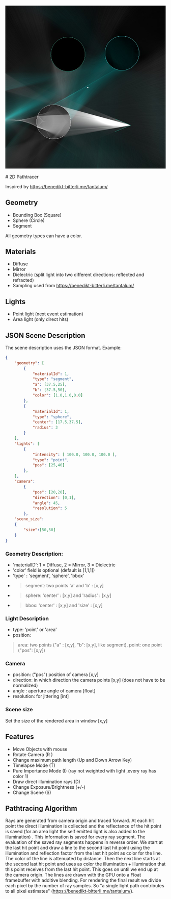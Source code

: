 ![2DPathTracer Example Render](header.jpg)



﻿# 2D Pathtracer

Inspired by https://benedikt-bitterli.me/tantalum/


## Geometry

- Bounding Box (Square)
- Sphere (Circle)
- Segment

All geometry types can have a  color.

##  Materials

- Diffuse
- Mirror
- Dielectric (split light into two different directions: reflected and refracted)
- Sampling used from https://benedikt-bitterli.me/tantalum/

## Lights
- Point light (next event estimation)
- Area light (only direct hits)

## JSON Scene Description

The scene description uses the JSON format.
Example:
```json
{
    "geometry": [
        {
            "materialId": 1,
            "type": "segment",
            "a": [37.5,25],
            "b": [37.5,50],
            "color": [1.0,1.0,0.0]
        },
        {
            "materialId": 1,
            "type": "sphere",
            "center": [17.5,37.5],
            "radius": 3
        }
    ],
    "lights": [
        {
            "intensity": [ 100.0, 100.0, 100.0 ],
            "type": "point",
            "pos": [25,40]
        },
    ],
    "camera":
        {
            "pos": [20,20],
            "direction": [0,1],
            "angle": 45,
            "resolution": 5
        },
    "scene_size":
    {
        "size":[50,50]
    }
}
```
###  Geometry Description:
- 'materialID':  1 = Diffuse, 2 = Mirror, 3 = Dielectric
- 'color' field is optional (default is [1,1,1])
- 'type' : 'segment', 'sphere', 'bbox'
- > segment: two points 'a' and 'b' : [x,y]
- > sphere: 'center' : [x,y]  and 'radius' : [x,y]
- > bbox: 'center' : [x,y] and 'size' : [x,y]

###  Light Description
- type: 'point' or 'area'
- position:  
 >  area: two points ("a" : [x,y], "b": [x,y], like segment), point: one point ("pos": [x,y])

### Camera

- position: ("pos") position of camera [x,y]
- direction: in which direction the camera points [x,y] (does not have to be normalized)
- angle : aperture angle of camera [float]
- resolution: for jittering [int]


###  Scene size
Set the size of the rendered area in window [x,y]

##  Features
-  Move Objects with mouse
-  Rotate Camera (R )
-  Change maximum path length (Up and Down Arrow Key)
-  Timelapse Mode (T)
-  Pure Importance Mode (I) (ray not weighted with light ,every ray has color 1)
-  Draw direct illumination rays (D)
-  Change Exposure/Brightness (+/-)
-  Change Scene (S)

## Pathtracing Algorithm

Rays are generated from camera origin and traced forward. At each hit point the direct illumination is collected and the reflectance of the hit point is saved (for an area light the self emitted light is also added to the illumination) . This information is saved for every ray segment. The evaluation of the saved ray segments happens in reverse order. We start at the last hit point and draw a line to the second last hit point using the illumination and reflection factor from the last hit point as color for the line. The color of the line is attenuated by distance. Then the next line starts at the second last hit point and uses as color the illumination + illumination that this point receives from the last hit point. This goes on until we end up at the camera origin. The lines are drawn with the GPU onto a Float framebuffer with additive blending. For rendering the final result we divide each pixel by the number of ray samples. So "a single light path contributes to all pixel estimates" (https://benedikt-bitterli.me/tantalum/). 


